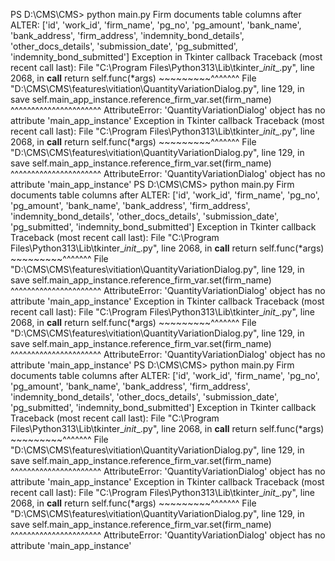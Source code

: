 PS D:\CMS\CMS> python main.py
Firm documents table columns after ALTER: ['id', 'work_id', 'firm_name', 'pg_no', 'pg_amount', 'bank_name', 'bank_address', 'firm_address', 'indemnity_bond_details', 'other_docs_details', 'submission_date', 'pg_submitted', 'indemnity_bond_submitted']
Exception in Tkinter callback
Traceback (most recent call last):
  File "C:\Program Files\Python313\Lib\tkinter\__init__.py", line 2068, in __call__
    return self.func(*args)
           ~~~~~~~~~^^^^^^^
  File "D:\CMS\CMS\features\vitiation\QuantityVariationDialog.py", line 129, in save
    self.main_app_instance.reference_firm_var.set(firm_name)
    ^^^^^^^^^^^^^^^^^^^^^^
AttributeError: 'QuantityVariationDialog' object has no attribute 'main_app_instance'
Exception in Tkinter callback
Traceback (most recent call last):
  File "C:\Program Files\Python313\Lib\tkinter\__init__.py", line 2068, in __call__
    return self.func(*args)
           ~~~~~~~~~^^^^^^^
  File "D:\CMS\CMS\features\vitiation\QuantityVariationDialog.py", line 129, in save
    self.main_app_instance.reference_firm_var.set(firm_name)
    ^^^^^^^^^^^^^^^^^^^^^^
AttributeError: 'QuantityVariationDialog' object has no attribute 'main_app_instance'
PS D:\CMS\CMS> python main.py
Firm documents table columns after ALTER: ['id', 'work_id', 'firm_name', 'pg_no', 'pg_amount', 'bank_name', 'bank_address', 'firm_address', 'indemnity_bond_details', 'other_docs_details', 'submission_date', 'pg_submitted', 'indemnity_bond_submitted']
Exception in Tkinter callback
Traceback (most recent call last):
  File "C:\Program Files\Python313\Lib\tkinter\__init__.py", line 2068, in __call__
    return self.func(*args)
           ~~~~~~~~~^^^^^^^
  File "D:\CMS\CMS\features\vitiation\QuantityVariationDialog.py", line 129, in save
    self.main_app_instance.reference_firm_var.set(firm_name)
    ^^^^^^^^^^^^^^^^^^^^^^
AttributeError: 'QuantityVariationDialog' object has no attribute 'main_app_instance'
Exception in Tkinter callback
Traceback (most recent call last):
  File "C:\Program Files\Python313\Lib\tkinter\__init__.py", line 2068, in __call__
    return self.func(*args)
           ~~~~~~~~~^^^^^^^
  File "D:\CMS\CMS\features\vitiation\QuantityVariationDialog.py", line 129, in save
    self.main_app_instance.reference_firm_var.set(firm_name)
    ^^^^^^^^^^^^^^^^^^^^^^
AttributeError: 'QuantityVariationDialog' object has no attribute 'main_app_instance'
PS D:\CMS\CMS> python main.py
Firm documents table columns after ALTER: ['id', 'work_id', 'firm_name', 'pg_no', 'pg_amount', 'bank_name', 'bank_address', 'firm_address', 'indemnity_bond_details', 'other_docs_details', 'submission_date', 'pg_submitted', 'indemnity_bond_submitted']
Exception in Tkinter callback
Traceback (most recent call last):
  File "C:\Program Files\Python313\Lib\tkinter\__init__.py", line 2068, in __call__
    return self.func(*args)
           ~~~~~~~~~^^^^^^^
  File "D:\CMS\CMS\features\vitiation\QuantityVariationDialog.py", line 129, in save
    self.main_app_instance.reference_firm_var.set(firm_name)
    ^^^^^^^^^^^^^^^^^^^^^^
AttributeError: 'QuantityVariationDialog' object has no attribute 'main_app_instance'
Exception in Tkinter callback
Traceback (most recent call last):
  File "C:\Program Files\Python313\Lib\tkinter\__init__.py", line 2068, in __call__
    return self.func(*args)
           ~~~~~~~~~^^^^^^^
  File "D:\CMS\CMS\features\vitiation\QuantityVariationDialog.py", line 129, in save
    self.main_app_instance.reference_firm_var.set(firm_name)
    ^^^^^^^^^^^^^^^^^^^^^^
AttributeError: 'QuantityVariationDialog' object has no attribute 'main_app_instance'
